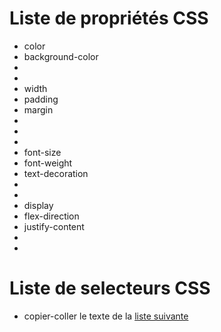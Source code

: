 # Liste de propriétés CSS

- color
- background-color
-
-
- width
- padding
- margin
- 
-
-
- font-size
- font-weight
- text-decoration
- 
- 
- display
- flex-direction
- justify-content
- 
-


# Liste de selecteurs CSS

- copier-coller le texte de la [liste suivante](https://www.pierre-giraud.com/liste-selecteurs-css-utilisation/)